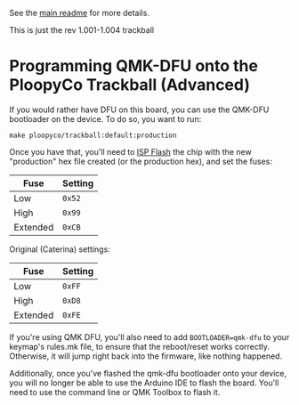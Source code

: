 See the [main readme](../readme.md) for more details. 

This is just the rev 1.001-1.004 trackball

# Programming QMK-DFU onto the PloopyCo Trackball (Advanced)

If you would rather have DFU on this board, you can use the QMK-DFU bootloader on the device.  To do so, you want to run: 

    make ploopyco/trackball:default:production

Once you have that, you'll need to [ISP Flash](https://docs.qmk.fm/#/isp_flashing_guide) the chip with the new "production" hex file created (or the production hex), and set the fuses:


| Fuse     | Setting          |
|----------|------------------|
| Low      | `0x52`           |
| High     | `0x99`           |
| Extended | `0xCB`           |

Original (Caterina) settings: 

| Fuse     | Setting          |
|----------|------------------|
| Low      | `0xFF`           |
| High     | `0xD8`           |
| Extended | `0xFE`           |

If you're using QMK DFU, you'll also need to add `BOOTLOADER=qmk-dfu` to your keymap's rules.mk file, to ensure that the reboot/reset works correctly. Otherwise, it will jump right back into the firmware, like nothing happened.

Additionally, once you've flashed the qmk-dfu bootloader onto your device, you will no longer be able to use the Arduino IDE to flash the board. You'll need to use the command line or QMK Toolbox to flash it. 
